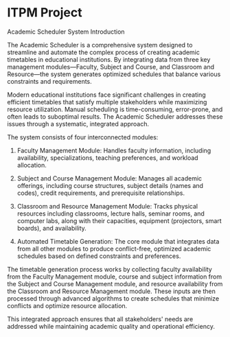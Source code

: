 # ITPM Project

Academic Scheduler System Introduction

The Academic Scheduler is a comprehensive system designed to streamline and automate the complex process of creating academic timetables in educational institutions. By integrating data from three key management modules—Faculty, Subject and Course, and Classroom and Resource—the system generates optimized schedules that balance various constraints and requirements.

Modern educational institutions face significant challenges in creating efficient timetables that satisfy multiple stakeholders while maximizing resource utilization. Manual scheduling is time-consuming, error-prone, and often leads to suboptimal results. The Academic Scheduler addresses these issues through a systematic, integrated approach.

The system consists of four interconnected modules:

1. Faculty Management Module: Handles faculty information, including availability, specializations, teaching preferences, and workload allocation.

2. Subject and Course Management Module: Manages all academic offerings, including course structures, subject details (names and codes), credit requirements, and prerequisite relationships.

3. Classroom and Resource Management Module: Tracks physical resources including classrooms, lecture halls, seminar rooms, and computer labs, along with their capacities, equipment (projectors, smart boards), and availability.

4. Automated Timetable Generation: The core module that integrates data from all other modules to produce conflict-free, optimized academic schedules based on defined constraints and preferences.

The timetable generation process works by collecting faculty availability from the Faculty Management module, course and subject information from the Subject and Course Management module, and resource availability from the Classroom and Resource Management module. These inputs are then processed through advanced algorithms to create schedules that minimize conflicts and optimize resource allocation.

This integrated approach ensures that all stakeholders' needs are addressed while maintaining academic quality and operational efficiency.

